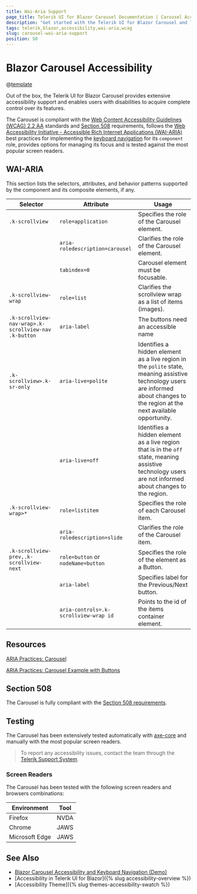 ```yaml
---
title: Wai-Aria Support
page_title: Telerik UI for Blazor Carousel Documentation | Carousel Accessibility
description: "Get started with the Telerik UI for Blazor Carousel and learn about its accessibility support for WAI-ARIA, Section 508, and WCAG 2.2."
tags: telerik,blazor,accessibility,wai-aria,wcag
slug: carousel-wai-aria-support 
position: 50 
---
```


# Blazor Carousel Accessibility

@[template](/_contentTemplates/common/parameters-table-styles.md#table-layout)



Out of the box, the Telerik UI for Blazor Carousel provides extensive accessibility support and enables users with disabilities to acquire complete control over its features.


The Carousel is compliant with the [Web Content Accessibility Guidelines (WCAG) 2.2 AA](https://www.w3.org/TR/WCAG22/) standards and [Section 508](https://www.section508.gov/) requirements, follows the [Web Accessibility Initiative - Accessible Rich Internet Applications (WAI-ARIA)](https://www.w3.org/WAI/ARIA/apg/) best practices for implementing the [keyboard navigation](#keyboard-navigation) for its `component` role, provides options for managing its focus and is tested against the most popular screen readers.

## WAI-ARIA


This section lists the selectors, attributes, and behavior patterns supported by the component and its composite elements, if any.

| Selector | Attribute | Usage |
| -------- | --------- | ----- |
| `.k-scrollview` | `role=application` | Specifies the role of the Carousel element. |
|  | `aria-roledescription=carousel` | Clarifies the role of the Carousel element. |
|  | `tabindex=0` | Carousel element must be focusable. |
| `.k-scrollview-wrap` | `role=list` | Clarifies the scrollview wrap as a list of items (images). |
| `.k-scrollview-nav-wrap>.k-scrollview-nav .k-button` | `aria-label` | The buttons need an accessible name |
| `.k-scrollview>.k-sr-only` | `aria-live=polite` | Identifies a hidden element as a live region in the `polite` state, meaning assistive technology users are informed about changes to the region at the next available opportunity. |
|  | `aria-live=off` | Identifies a hidden element as a live region that is in the `off` state, meaning assistive technology users are not informed about changes to the region. |
| `.k-scrollview-wrap>*` | `role=listitem` | Specifies the role of each Carousel item. |
|  | `aria-roledescription=slide` | Clarifies the role of the Carousel item. |
| `.k-scrollview-prev,.k-scrollview-next` | `role=button` or `nodeName=button` | Specifies the role of the element as a Button. |
|  | `aria-label` | Specifies label for the Previous/Next button. |
|  | `aria-controls=.k-scrollview-wrap id` | Points to the id of the items container element. |

## Resources

[ARIA Practices: Carousel](https://www.w3.org/WAI/ARIA/apg/patterns/carousel/)

[ARIA Practices: Carousel Example with Buttons](https://www.w3.org/WAI/ARIA/apg/example-index/carousel/carousel-1-prev-next.html)

## Section 508


The Carousel is fully compliant with the [Section 508 requirements](http://www.section508.gov/).

## Testing


The Carousel has been extensively tested automatically with [axe-core](https://github.com/dequelabs/axe-core) and manually with the most popular screen readers.

> To report any accessibility issues, contact the team through the [Telerik Support System](https://www.telerik.com/account/support-center).

### Screen Readers


The Carousel has been tested with the following screen readers and browsers combinations:

| Environment | Tool |
| ----------- | ---- |
| Firefox | NVDA |
| Chrome | JAWS |
| Microsoft Edge | JAWS |



## See Also

* [Blazor Carousel Accessibility and Keyboard Navigation (Demo)](https://demos.telerik.com/blazor-ui/carousel/keyboard-navigation)
* [Accessibility in Telerik UI for Blazor]({% slug accessibility-overview %})
* [Accessibility Theme]({% slug themes-accessibility-swatch %})